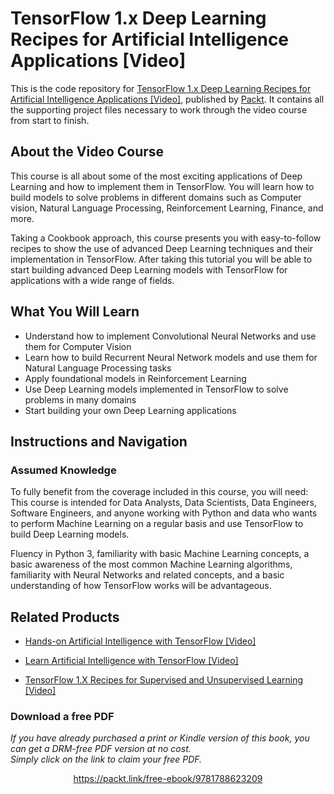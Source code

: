 # TensorFlow 1.x Deep Learning Recipes for Artificial Intelligence Applications [Video]
This is the code repository for [TensorFlow 1.x Deep Learning Recipes for Artificial Intelligence Applications [Video]](https://www.packtpub.com/big-data-and-business-intelligence/tensorflow-1x-deep-learning-recipes-artificial-intelligence-appli?utm_source=github&utm_medium=repository&utm_campaign=9781788623209), published by [Packt](https://www.packtpub.com/?utm_source=github). It contains all the supporting project files necessary to work through the video course from start to finish.
## About the Video Course
This course is all about some of the most exciting applications of Deep Learning and how to implement them in TensorFlow. You will learn how to build models to solve problems in different domains such as Computer vision, Natural Language Processing, Reinforcement Learning, Finance, and more.

Taking a Cookbook approach, this course presents you with easy-to-follow recipes to show the use of advanced Deep Learning techniques and their implementation in TensorFlow. After taking this tutorial you will be able to start building advanced Deep Learning models with TensorFlow for applications with a wide range of fields.


<H2>What You Will Learn</H2>
<DIV class=book-info-will-learn-text>
<UL>
<LI>Understand how to implement Convolutional Neural Networks and use them for Computer Vision 
<LI>Learn how to build Recurrent Neural Network models and use them for Natural Language Processing tasks 
<LI>Apply foundational models in Reinforcement Learning 
<LI>Use Deep Learning models implemented in TensorFlow to solve problems in many domains 
<LI>Start building your own Deep Learning applications </LI></UL></DIV>

## Instructions and Navigation
### Assumed Knowledge
To fully benefit from the coverage included in this course, you will need:<br/>
This course is intended for Data Analysts, Data Scientists, Data Engineers, Software Engineers, and anyone working with Python and data who wants to perform Machine Learning on a regular basis and use TensorFlow to build Deep Learning models. 

Fluency in Python 3, familiarity with basic Machine Learning concepts, a basic awareness of the most common Machine Learning algorithms, familiarity with Neural Networks and related concepts, and a basic understanding of how TensorFlow works will be advantageous.

## Related Products
* [Hands-on Artificial Intelligence with TensorFlow [Video]](https://www.packtpub.com/big-data-and-business-intelligence/hands-artificial-intelligence-tensorflow-video?utm_source=github&utm_medium=repository&utm_campaign=9781789135091)

* [Learn Artificial Intelligence with TensorFlow [Video]](https://www.packtpub.com/big-data-and-business-intelligence/learn-artificial-intelligence-tensorflow-video?utm_source=github&utm_medium=repository&utm_campaign=9781788472463)

* [TensorFlow 1.X Recipes for Supervised and Unsupervised Learning [Video]](https://www.packtpub.com/big-data-and-business-intelligence/tensorflow-1x-recipes-supervised-and-unsupervised-learning-video?utm_source=github&utm_medium=repository&utm_campaign=9781788398756)

### Download a free PDF

 <i>If you have already purchased a print or Kindle version of this book, you can get a DRM-free PDF version at no cost.<br>Simply click on the link to claim your free PDF.</i>
<p align="center"> <a href="https://packt.link/free-ebook/9781788623209">https://packt.link/free-ebook/9781788623209 </a> </p>